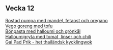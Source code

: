 ## Vecka 12

  [Rostad pumpa med mandel, fetaost och oregano](/recipes/vegetariskt/rostad-pumpa-med-mandel-fetaost-och-oregano.md)<br/>[Vego goreng med tofu](/recipes/asiatiskt/vego-goreng-med-tofu.md)<br/>[Bönpasta med halloumi och grönkål](/recipes/vegetariskt/bonpasta-med-halloumi-och-gronkal.md)<br/>[Halloumigryta med tomat, linser och chili](/recipes/vegetariskt/halloumigryta-med-tomat-linser-och-chili.md)<br/>[Gai Pad Prik - het thailändsk kycklingwok](/recipes/asiatiskt/gai-pad-prik---het-thailandsk-kycklingwok.md)
